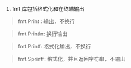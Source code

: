 1. fmt 库包括格式化和在终端输出

> fmt.Print : 输出，不换行

> fmt.Println: 换行输出

> fmt.Printf: 格式化输出，不换行

> fmt.Sprintf: 格式化，并且返回字符串，不输出 